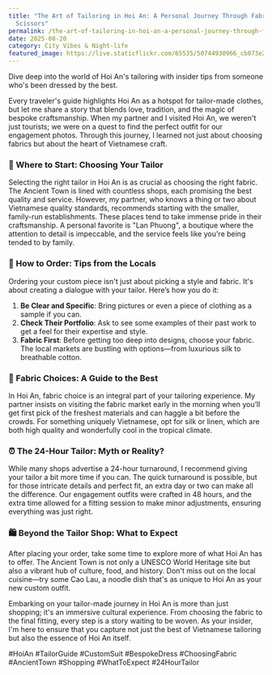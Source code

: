 ```yaml
---
title: "The Art of Tailoring in Hoi An: A Personal Journey Through Fabric and
  Scissors"
permalink: /the-art-of-tailoring-in-hoi-an-a-personal-journey-through-fabric-and-scissors/
date: 2025-08-20
category: City Vibes & Night-life
featured_image: https://live.staticflickr.com/65535/50744930966_cb073e297e.jpg
---
```

Dive deep into the world of Hoi An's tailoring with insider tips from someone who's been dressed by the best.

Every traveler's guide highlights Hoi An as a hotspot for tailor-made clothes, but let me share a story that blends love, tradition, and the magic of bespoke craftsmanship. When my partner and I visited Hoi An, we weren't just tourists; we were on a quest to find the perfect outfit for our engagement photos. Through this journey, I learned not just about choosing fabrics but about the heart of Vietnamese craft.

### 📏 Where to Start: Choosing Your Tailor

Selecting the right tailor in Hoi An is as crucial as choosing the right fabric. The Ancient Town is lined with countless shops, each promising the best quality and service. However, my partner, who knows a thing or two about Vietnamese quality standards, recommends starting with the smaller, family-run establishments. These places tend to take immense pride in their craftsmanship. A personal favorite is "Lan Phuong", a boutique where the attention to detail is impeccable, and the service feels like you're being tended to by family. 

### 📐 How to Order: Tips from the Locals

Ordering your custom piece isn't just about picking a style and fabric. It's about creating a dialogue with your tailor. Here’s how you do it:

1. **Be Clear and Specific**: Bring pictures or even a piece of clothing as a sample if you can.
2. **Check Their Portfolio**: Ask to see some examples of their past work to get a feel for their expertise and style.
3. **Fabric First**: Before getting too deep into designs, choose your fabric. The local markets are bustling with options—from luxurious silk to breathable cotton.

### 🧵 Fabric Choices: A Guide to the Best

In Hoi An, fabric choice is an integral part of your tailoring experience. My partner insists on visiting the fabric market early in the morning when you’ll get first pick of the freshest materials and can haggle a bit before the crowds. For something uniquely Vietnamese, opt for silk or linen, which are both high quality and wonderfully cool in the tropical climate. 

### ⏰ The 24-Hour Tailor: Myth or Reality?

While many shops advertise a 24-hour turnaround, I recommend giving your tailor a bit more time if you can. The quick turnaround is possible, but for those intricate details and perfect fit, an extra day or two can make all the difference. Our engagement outfits were crafted in 48 hours, and the extra time allowed for a fitting session to make minor adjustments, ensuring everything was just right.

### 🛍️ Beyond the Tailor Shop: What to Expect

After placing your order, take some time to explore more of what Hoi An has to offer. The Ancient Town is not only a UNESCO World Heritage site but also a vibrant hub of culture, food, and history. Don't miss out on the local cuisine—try some Cao Lau, a noodle dish that's as unique to Hoi An as your new custom outfit.

Embarking on your tailor-made journey in Hoi An is more than just shopping; it's an immersive cultural experience. From choosing the fabric to the final fitting, every step is a story waiting to be woven. As your insider, I'm here to ensure that you capture not just the best of Vietnamese tailoring but also the essence of Hoi An itself.



\#HoiAn #TailorGuide #CustomSuit #BespokeDress #ChoosingFabric #AncientTown #Shopping #WhatToExpect #24HourTailor